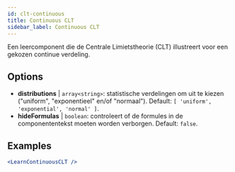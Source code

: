 ```yaml
---
id: clt-continuous
title: Continuous CLT
sidebar_label: Continuous CLT
---
```


Een leercomponent die de Centrale Limietstheorie (CLT) illustreert voor een gekozen continue verdeling.

## Options

* __distributions__ | `array<string>`: statistische verdelingen om uit te kiezen ("uniform", "exponentieel" en/of "normaal"). Default: `[
  'uniform',
  'exponential',
  'normal'
]`.
* __hideFormulas__ | `boolean`: controleert of de formules in de componententekst moeten worden verborgen. Default: `false`.


## Examples

```jsx live
<LearnContinuousCLT />
```

